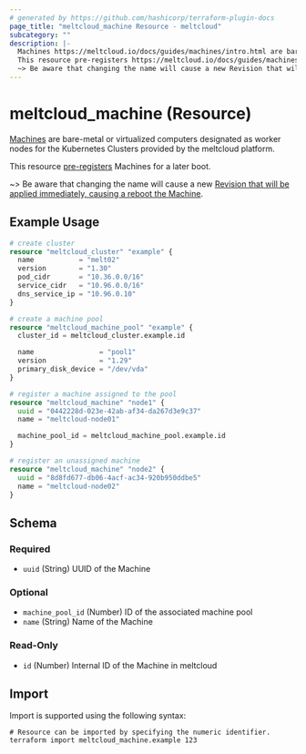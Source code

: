 ```yaml
---
# generated by https://github.com/hashicorp/terraform-plugin-docs
page_title: "meltcloud_machine Resource - meltcloud"
subcategory: ""
description: |-
  Machines https://meltcloud.io/docs/guides/machines/intro.html are bare-metal or virtualized computers designated as worker nodes for the Kubernetes Clusters provided by the meltcloud platform.
  This resource pre-registers https://meltcloud.io/docs/guides/machines/intro.html#pre-register Machines for a later boot.
  ~> Be aware that changing the name will cause a new Revision that will be applied immediately, causing a reboot the Machine https://meltcloud.io/docs/guides/machines/intro.html#revisions.
---
```


# meltcloud_machine (Resource)

[Machines](https://meltcloud.io/docs/guides/machines/intro.html) are bare-metal or virtualized computers designated as worker nodes for the Kubernetes Clusters provided by the meltcloud platform.

This resource [pre-registers](https://meltcloud.io/docs/guides/machines/intro.html#pre-register) Machines for a later boot.

~> Be aware that changing the name will cause a new [Revision that will be applied immediately, causing a reboot the Machine](https://meltcloud.io/docs/guides/machines/intro.html#revisions).

## Example Usage

```terraform
# create cluster
resource "meltcloud_cluster" "example" {
  name           = "melt02"
  version        = "1.30"
  pod_cidr       = "10.36.0.0/16"
  service_cidr   = "10.96.0.0/16"
  dns_service_ip = "10.96.0.10"
}

# create a machine pool
resource "meltcloud_machine_pool" "example" {
  cluster_id = meltcloud_cluster.example.id

  name                = "pool1"
  version             = "1.29"
  primary_disk_device = "/dev/vda"
}

# register a machine assigned to the pool
resource "meltcloud_machine" "node1" {
  uuid = "0442228d-023e-42ab-af34-da267d3e9c37"
  name = "meltcloud-node01"

  machine_pool_id = meltcloud_machine_pool.example.id
}

# register an unassigned machine
resource "meltcloud_machine" "node2" {
  uuid = "8d8fd677-db06-4acf-ac34-920b950ddbe5"
  name = "meltcloud-node02"
}
```

<!-- schema generated by tfplugindocs -->
## Schema

### Required

- `uuid` (String) UUID of the Machine

### Optional

- `machine_pool_id` (Number) ID of the associated machine pool
- `name` (String) Name of the Machine

### Read-Only

- `id` (Number) Internal ID of the Machine in meltcloud

## Import

Import is supported using the following syntax:

```shell
# Resource can be imported by specifying the numeric identifier.
terraform import meltcloud_machine.example 123
```

